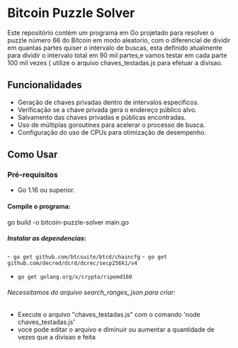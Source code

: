 # Bitcoin Puzzle Solver

Este repositório contém um programa em Go projetado para resolver o puzzle número 66 do Bitcoin em modo aleatorio, com o diferencial de dividir em quantas partes quiser o intervalo de buscas, esta definido atualmente para dividir o intervalo total em 90 mil partes,e vamos testar em cada parte 100 mil vezes ( utilize o arquivo chaves_testadas.js para efetuar a divisao.

## Funcionalidades

- Geração de chaves privadas dentro de intervalos específicos.
- Verificação se a chave privada gera o endereço público alvo.
- Salvamento das chaves privadas e públicas encontradas.
- Uso de múltiplas goroutines para acelerar o processo de busca.
- Configuração do uso de CPUs para otimização de desempenho.

## Como Usar

### Pré-requisitos

- Go 1.16 ou superior.
#### Compile o programa:
go build -o bitcoin-puzzle-solver main.go

##### Instalar as dependencias: 
-` go get github.com/btcsuite/btcd/chaincfg`
-` go get github.com/decred/dcrd/dcrec/secp256k1/v4`
- `go get golang.org/x/crypto/ripemd160`

###### Necessitamos do arquivo search_ranges_json para criar: 
- Execute o arquivo "chaves_testadas.js" com o comando 'node chaves_testadas.js'
- voce pode editar o arquivo e diminuir ou aumentar a quantidade de vezes que a divisao e feita
